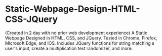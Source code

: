 # Static-Webpage-Design-HTML-CSS-JQuery
(Created in 2 day with no prior web development experience) A Static Webpage Designed in HTML, CSS, and JQuery. Tested in Chrome, Firefox, Microsoft Edge, and IOS. Includes JQuery functions for string matching a user's input, create a multiplication test randomizer, and more. 
